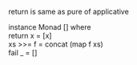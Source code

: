 
return is same as pure of applicative


instance Monad [] where  
    return x = [x]  
    xs >>= f = concat (map f xs)  
    fail _ = []  


